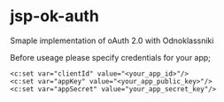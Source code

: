 jsp-ok-auth
===========
Smaple implementation of oAuth 2.0 with Odnoklassniki

Before useage please specify credentials for your app;
```
<c:set var="clientId" value="<your_app_id>"/>
<c:set var="appKey" value="<your_app_public_key>"/>
<c:set var="appSecret" value="your_app_secret_key"/>
```
